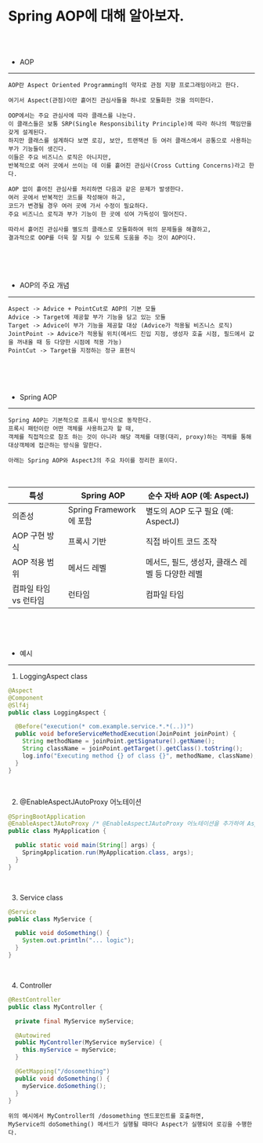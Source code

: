 # Spring AOP에 대해 알아보자.

<br /><br />

* AOP
---

```
AOP란 Aspect Oriented Programming의 약자로 관점 지향 프로그래밍이라고 한다.

여기서 Aspect(관점)이란 흩어진 관심사들을 하나로 모듈화한 것을 의미한다.

OOP에서는 주요 관심사에 따라 클래스를 나눈다.
이 클래스들은 보통 SRP(Single Responsibility Principle)에 따라 하나의 책임만을 갖게 설계된다.
하지만 클래스를 설계하다 보면 로깅, 보안, 트랜잭션 등 여러 클래스에서 공통으로 사용하는 부가 기능들이 생긴다.
이들은 주요 비즈니스 로직은 아니지만,
반복적으로 여러 곳에서 쓰이는 데 이를 흩어진 관심사(Cross Cutting Concerns)라고 한다.

AOP 없이 흩어진 관심사를 처리하면 다음과 같은 문제가 발생한다.
여러 곳에서 반복적인 코드를 작성해야 하고,
코드가 변경될 경우 여러 곳에 가서 수정이 필요하다.
주요 비즈니스 로직과 부가 기능이 한 곳에 섞여 가독성이 떨어진다.

따라서 흩어진 관심사를 별도의 클래스로 모듈화하여 위의 문제들을 해결하고,
결과적으로 OOP를 더욱 잘 지킬 수 있도록 도움을 주는 것이 AOP이다.
```

<br /><br /><br />

* AOP의 주요 개념
---

```
Aspect -> Advice + PointCut로 AOP의 기본 모듈
Advice -> Target에 제공할 부가 기능을 담고 있는 모듈
Target -> Advice이 부가 기능을 제공할 대상 (Advice가 적용될 비즈니스 로직)
JointPoint -> Advice가 적용될 위치(메서드 진입 지점, 생성자 호출 시점, 필드에서 값을 꺼내올 때 등 다양한 시점에 적용 가능)
PointCut -> Target을 지정하는 정규 표현식
```

<br /><br /><br />

* Spring AOP
---

```
Spring AOP는 기본적으로 프록시 방식으로 동작한다.
프록시 패턴이란 어떤 객체를 사용하고자 할 때,
객체를 직접적으로 참조 하는 것이 아니라 해당 객체를 대행(대리, proxy)하는 객체를 통해 대상객체에 접근하는 방식을 말한다.

아래는 Spring AOP와 AspectJ의 주요 차이를 정리한 표이다.
```

<br />

| 특성                          | Spring AOP                            | 순수 자바 AOP (예: AspectJ)               |
|-------------------------------|--------------------------------------|----------------------------------------|
| 의존성                        | Spring Framework에 포함             | 별도의 AOP 도구 필요 (예: AspectJ)        |
| AOP 구현 방식                | 프록시 기반                           | 직접 바이트 코드 조작                      |
| AOP 적용 범위               | 메서드 레벨                           | 메서드, 필드, 생성자, 클래스 레벨 등 다양한 레벨 |
| 컴파일 타임 vs 런타임   | 런타임                                  | 컴파일 타임                                  |

<br /><br /><br />

* 예시
---

1. LoggingAspect class
```java
@Aspect
@Component
@Slf4j
public class LoggingAspect {

  @Before("execution(* com.example.service.*.*(..))")
  public void beforeServiceMethodExecution(JoinPoint joinPoint) {
    String methodName = joinPoint.getSignature().getName();
    String className = joinPoint.getTarget().getClass().toString();
    log.info("Executing method {} of class {}", methodName, className);
  }
}
```

<br />

2. @EnableAspectJAutoProxy 어노테이션
```java
@SpringBootApplication
@EnableAspectJAutoProxy /* @EnableAspectJAutoProxy 어노테이션을 추가하여 AspectJ AOP를 활성화 */
public class MyApplication {

  public static void main(String[] args) {
    SpringApplication.run(MyApplication.class, args);
  }
}
```

<br />

3. Service class
```java
@Service
public class MyService {

  public void doSomething() {
    System.out.println("... logic");
  }
}
```

<br />

4. Controller
```java
@RestController
public class MyController {

  private final MyService myService;

  @Autowired
  public MyController(MyService myService) {
    this.myService = myService;
  }

  @GetMapping("/dosomething")
  public void doSomething() {
    myService.doSomething();
  }
}
```
```
위의 예시에서 MyController의 /dosomething 엔드포인트를 호출하면,
MyService의 doSomething() 메서드가 실행될 때마다 Aspect가 실행되어 로깅을 수행한다.
```
